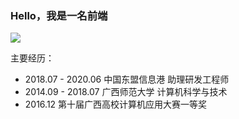 ### Hello，我是一名前端

![](https://github-readme-stats.vercel.app/api?username=qxtang&hide_title=&show_icons=true&icon_color=007aff&text_color=333&bg_color=fff)

主要经历：

-   2018.07 - 2020.06 中国东盟信息港 助理研发工程师
-   2014.09 - 2018.07 广西师范大学 计算机科学与技术
-   2016.12 第十届广西高校计算机应用大赛一等奖
